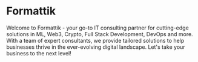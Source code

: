 # Formattik

Welcome to Formattik - your go-to IT consulting partner for cutting-edge solutions in ML, Web3, Crypto, Full Stack Development, DevOps and more. With a team of expert consultants, we provide tailored solutions to help businesses thrive in the ever-evolving digital landscape. Let's take your business to the next level!
